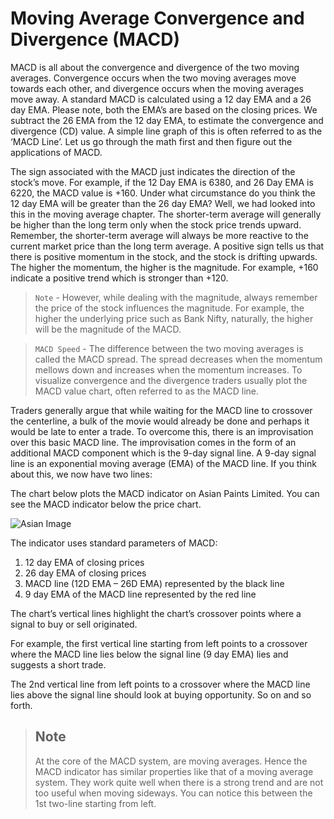 # Moving Average Convergence and Divergence (MACD)

MACD is all about the convergence and divergence of the two moving averages. Convergence occurs when the two moving averages move towards each other, and divergence occurs when the moving averages move away.
A standard MACD is calculated using a 12 day EMA and a 26 day EMA. Please note, both the EMA’s are based on the closing prices. We subtract the 26 EMA from the 12 day EMA, to estimate the convergence and divergence (CD) value. A simple line graph of this is often referred to as the ‘MACD Line’.  Let us go through the math first and then figure out the applications of MACD.

The sign associated with the MACD just indicates the direction of the stock’s move. For example, if the 12 Day EMA is 6380, and 26 Day EMA is 6220, the MACD value is +160. Under what circumstance do you think the 12 day EMA will be greater than the 26 day EMA? Well, we had looked into this in the moving average chapter. The shorter-term average will generally be higher than the long term only when the stock price trends upward. Remember, the shorter-term average will always be more reactive to the current market price than the long term average. A positive sign tells us that there is positive momentum in the stock, and the stock is drifting upwards. The higher the momentum, the higher is the magnitude. For example, +160 indicate a positive trend which is stronger than +120.

> `Note` - However, while dealing with the magnitude, always remember the price of the stock influences the magnitude. For example, the higher the underlying price such as Bank Nifty, naturally, the higher will be the magnitude of the MACD.

> `MACD Speed` - The difference between the two moving averages is called the MACD spread. The spread decreases when the momentum mellows down and increases when the momentum increases. To visualize convergence and the divergence traders usually plot the MACD value chart, often referred to as the MACD line.

Traders generally argue that while waiting for the MACD line to crossover the centerline, a bulk of the movie would already be done and perhaps it would be late to enter a trade.  To overcome this, there is an improvisation over this basic MACD line. The improvisation comes in the form of an additional MACD component which is the 9-day signal line. A 9-day signal line is an exponential moving average (EMA) of the MACD line. If you think about this, we now have two lines:

The chart below plots the MACD indicator on Asian Paints Limited. You can see the MACD indicator below the price chart.

![Asian Image](https://zerodha.com/varsity/wp-content/uploads/2014/10/M2-Ch15-Chart2-1024x407.jpg)

The indicator uses standard parameters of MACD:

1. 12 day EMA of closing prices
2. 26 day EMA of closing prices
3. MACD line (12D EMA – 26D EMA) represented by the black line
4. 9 day EMA of the MACD line represented by the red line

The chart’s vertical lines highlight the chart’s crossover points where a signal to buy or sell originated.

For example, the first vertical line starting from left points to a crossover where the MACD line lies below the signal line (9 day EMA) lies and suggests a short trade.

The 2nd vertical line from left points to a crossover where the MACD line lies above the signal line should look at buying opportunity. So on and so forth.

> ## Note 
>
>At the core of the MACD system, are moving averages. Hence the MACD indicator has similar properties like that of a moving average system. They work quite well when there is a strong trend and are not too useful when moving sideways. You can notice this between the 1st two-line starting from left.